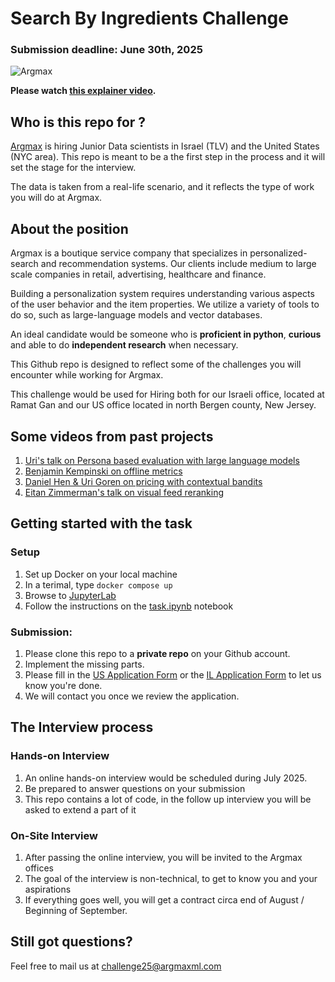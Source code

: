 # Search By Ingredients Challenge

### Submission deadline: June 30th, 2025
![Argmax](https://argmaxml.com/wp-content/uploads/2024/04/Argmax_logo_inline.svg)

**Please watch [this explainer video](https://argmax.ml/pgdl).**

## Who is this repo for ?
[Argmax](https://www.argmaxml.com) is hiring Junior Data scientists in Israel (TLV) and the United States (NYC area).
This repo is meant to be a the first step in the process and it will set the stage for the interview.

The data is taken from a real-life scenario, and it reflects the type of work you will do at Argmax.


## About the position
Argmax is a boutique service company that specializes in personalized-search and recommendation systems. Our clients include medium to large scale companies in retail, advertising, healthcare and finance.

Building a personalization system requires understanding various aspects of the user behavior and the item properties. We utilize a variety of tools to do so, such as large-language models and vector databases.

An ideal candidate would be someone who is **proficient in python**, **curious** and able to do **independent research** when necessary.

This Github repo is designed to reflect some of the challenges you will encounter while working for Argmax.

This challenge would be used for Hiring both for our Israeli office, located at Ramat Gan and our US office located in north Bergen county, New Jersey.

## Some videos from past projects

1. [Uri's talk on Persona based evaluation with large language models](https://www.youtube.com/watch?v=44--JTG0aMg)
1. [Benjamin Kempinski on offline metrics](https://www.youtube.com/watch?v=5OPa2RYL5VI)
1. [Daniel Hen & Uri Goren on pricing with contextual bandits](https://www.youtube.com/watch?v=IJtNBbINKbI)
1. [Eitan Zimmerman's talk on visual feed reranking](https://www.youtube.com/watch?v=q4uF8nF5SWk)

## Getting started with the task
### Setup
  1. Set up Docker on your local machine
  2. In a terimal, type `docker compose up`
  3. Browse to [JupyterLab](http://localhost:8888)
  4. Follow the instructions on the [task.ipynb](https://github.com/argmaxml/search_by_ingredients/blob/master/nb/task.ipynb) notebook

### Submission:
1. Please clone this repo to a **private repo** on your Github account.
1. Implement the missing parts.
1. Please fill in the [US Application Form](https://forms.clickup.com/25655193/f/rexwt-1832/L0YE9OKG2FQIC3AYRR) or the [IL Application Form](https://forms.clickup.com/25655193/f/rexwt-1812/IP26WXR9X4P6I4LGQ6) to let us know you're done.
1. We will contact you once we review the application.

## The Interview process
### Hands-on Interview
1. An online hands-on interview would be scheduled during July 2025.
1. Be prepared to answer questions on your submission
1. This repo contains a lot of code, in the follow up interview you will be asked to extend a part of it

### On-Site Interview
1. After passing the online interview, you will be invited to the Argmax offices
2. The goal of the interview is non-technical, to get to know you and your aspirations
3. If everything goes well, you will get a contract circa end of August / Beginning of September.

## Still got questions?
Feel free to mail us at [challenge25@argmaxml.com](mailto:challenge25@argmaxml.com)

